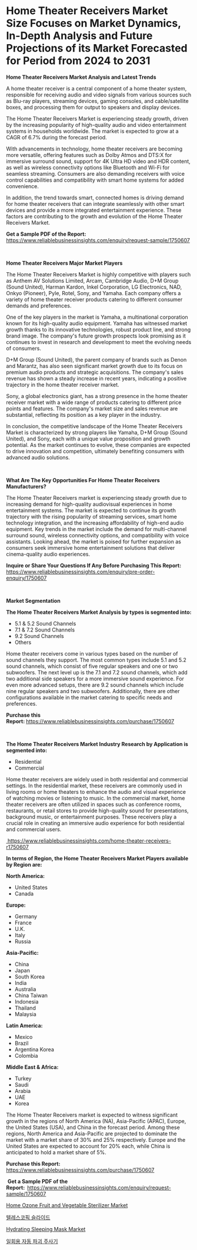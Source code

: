 <p><h1>Home Theater Receivers Market Size Focuses on Market Dynamics, In-Depth Analysis and Future Projections of its Market Forecasted for Period from 2024 to 2031</h1></p><p><strong>Home Theater Receivers Market Analysis and Latest Trends</strong></p>
<p><p>A home theater receiver is a central component of a home theater system, responsible for receiving audio and video signals from various sources such as Blu-ray players, streaming devices, gaming consoles, and cable/satellite boxes, and processing them for output to speakers and display devices.</p><p>The Home Theater Receivers Market is experiencing steady growth, driven by the increasing popularity of high-quality audio and video entertainment systems in households worldwide. The market is expected to grow at a CAGR of 6.7% during the forecast period.</p><p>With advancements in technology, home theater receivers are becoming more versatile, offering features such as Dolby Atmos and DTS:X for immersive surround sound, support for 4K Ultra HD video and HDR content, as well as wireless connectivity options like Bluetooth and Wi-Fi for seamless streaming. Consumers are also demanding receivers with voice control capabilities and compatibility with smart home systems for added convenience.</p><p>In addition, the trend towards smart, connected homes is driving demand for home theater receivers that can integrate seamlessly with other smart devices and provide a more integrated entertainment experience. These factors are contributing to the growth and evolution of the Home Theater Receivers Market.</p></p>
<p><strong>Get a Sample PDF of the Report:&nbsp;</strong> <a href="https://www.reliablebusinessinsights.com/enquiry/request-sample/1750607">https://www.reliablebusinessinsights.com/enquiry/request-sample/1750607</a></p>
<p>&nbsp;</p>
<p><strong>Home Theater Receivers Major Market Players</strong></p>
<p><p>The Home Theater Receivers Market is highly competitive with players such as Anthem AV Solutions Limited, Arcam, Cambridge Audio, D+M Group (Sound United), Harman Kardon, Inkel Corporation, LG Electronics, NAD, Onkyo (Pioneer), Pyle, Rotel, Sony, and Yamaha. Each company offers a variety of home theater receiver products catering to different consumer demands and preferences.</p><p>One of the key players in the market is Yamaha, a multinational corporation known for its high-quality audio equipment. Yamaha has witnessed market growth thanks to its innovative technologies, robust product line, and strong brand image. The company's future growth prospects look promising as it continues to invest in research and development to meet the evolving needs of consumers.</p><p>D+M Group (Sound United), the parent company of brands such as Denon and Marantz, has also seen significant market growth due to its focus on premium audio products and strategic acquisitions. The company's sales revenue has shown a steady increase in recent years, indicating a positive trajectory in the home theater receiver market.</p><p>Sony, a global electronics giant, has a strong presence in the home theater receiver market with a wide range of products catering to different price points and features. The company's market size and sales revenue are substantial, reflecting its position as a key player in the industry.</p><p>In conclusion, the competitive landscape of the Home Theater Receivers Market is characterized by strong players like Yamaha, D+M Group (Sound United), and Sony, each with a unique value proposition and growth potential. As the market continues to evolve, these companies are expected to drive innovation and competition, ultimately benefiting consumers with advanced audio solutions.</p></p>
<p>&nbsp;</p>
<p><strong>What Are The Key Opportunities For Home Theater Receivers Manufacturers?</strong></p>
<p><p>The Home Theater Receivers market is experiencing steady growth due to increasing demand for high-quality audiovisual experiences in home entertainment systems. The market is expected to continue its growth trajectory with the rising popularity of streaming services, smart home technology integration, and the increasing affordability of high-end audio equipment. Key trends in the market include the demand for multi-channel surround sound, wireless connectivity options, and compatibility with voice assistants. Looking ahead, the market is poised for further expansion as consumers seek immersive home entertainment solutions that deliver cinema-quality audio experiences.</p></p>
<p><strong>Inquire or Share Your Questions If Any Before Purchasing This Report:</strong> <a href="https://www.reliablebusinessinsights.com/enquiry/pre-order-enquiry/1750607">https://www.reliablebusinessinsights.com/enquiry/pre-order-enquiry/1750607</a></p>
<p>&nbsp;</p>
<p><strong>Market Segmentation</strong></p>
<p><strong>The Home Theater Receivers Market Analysis by types is segmented into:</strong></p>
<p><ul><li>5.1 & 5.2 Sound Channels</li><li>7.1 & 7.2 Sound Channels</li><li>9.2 Sound Channels</li><li>Others</li></ul></p>
<p><p>Home theater receivers come in various types based on the number of sound channels they support. The most common types include 5.1 and 5.2 sound channels, which consist of five regular speakers and one or two subwoofers. The next level up is the 7.1 and 7.2 sound channels, which add two additional side speakers for a more immersive sound experience. For even more advanced setups, there are 9.2 sound channels which include nine regular speakers and two subwoofers. Additionally, there are other configurations available in the market catering to specific needs and preferences.</p></p>
<p><strong>Purchase this Report:&nbsp;</strong><a href="https://www.reliablebusinessinsights.com/purchase/1750607">https://www.reliablebusinessinsights.com/purchase/1750607</a></p>
<p>&nbsp;</p>
<p><strong>The Home Theater Receivers Market Industry Research by Application is segmented into:</strong></p>
<p><ul><li>Residential</li><li>Commercial</li></ul></p>
<p><p>Home theater receivers are widely used in both residential and commercial settings. In the residential market, these receivers are commonly used in living rooms or home theaters to enhance the audio and visual experience of watching movies or listening to music. In the commercial market, home theater receivers are often utilized in spaces such as conference rooms, restaurants, or retail stores to provide high-quality sound for presentations, background music, or entertainment purposes. These receivers play a crucial role in creating an immersive audio experience for both residential and commercial users.</p></p>
<p><a href="https://www.reliablebusinessinsights.com/home-theater-receivers-r1750607">&nbsp;https://www.reliablebusinessinsights.com/home-theater-receivers-r1750607</a></p>
<p><strong>In terms of Region, the Home Theater Receivers Market Players available by Region are:</strong></p>
<p>
    <p> <strong> North America: </strong>
        <ul>
            <li>United States</li>
            <li>Canada</li>
        </ul>
        </p> 
    <p> <strong> Europe: </strong>
        <ul>
            <li>Germany</li>
            <li>France</li>
            <li>U.K.</li>
            <li>Italy</li>
            <li>Russia</li>
        </ul>
        </p> 
    <p> <strong> Asia-Pacific: </strong>
        <ul>
            <li>China</li>
            <li>Japan</li>
            <li>South Korea</li>
            <li>India</li>
            <li>Australia</li>
            <li>China Taiwan</li>
            <li>Indonesia</li>
            <li>Thailand</li>
            <li>Malaysia</li>
        </ul>
        </p> 
    <p> <strong> Latin America: </strong>
        <ul>
            <li>Mexico</li>
            <li>Brazil</li>
            <li>Argentina Korea</li>
            <li>Colombia</li>
        </ul>
        </p> 
    <p> <strong> Middle East & Africa: </strong>
        <ul>
            <li>Turkey</li>
            <li>Saudi</li>
            <li>Arabia</li>
            <li>UAE</li>
            <li>Korea</li>
        </ul>
    </p>
    </p>
<p><p>The Home Theater Receivers market is expected to witness significant growth in the regions of North America (NA), Asia-Pacific (APAC), Europe, the United States (USA), and China in the forecast period. Among these regions, North America and Asia-Pacific are projected to dominate the market with a market share of 30% and 25% respectively. Europe and the United States are expected to account for 20% each, while China is anticipated to hold a market share of 5%.</p></p>
<p><strong>Purchase this Report: </strong><a href="https://www.reliablebusinessinsights.com/purchase/1750607">https://www.reliablebusinessinsights.com/purchase/1750607</a></p>
<p>&nbsp;<strong>Get a Sample PDF of the Report:&nbsp;&nbsp;</strong><a href="https://www.reliablebusinessinsights.com/enquiry/request-sample/1750607">https://www.reliablebusinessinsights.com/enquiry/request-sample/1750607</a></p>
<p><strong></strong></p>
<p><p><a href="https://github.com/castoriffic/Market-Research-Report-List-5/blob/main/home-ozone-fruit-and-vegetable-sterilizer-market.md">Home Ozone Fruit and Vegetable Sterilizer Market</a></p><p><a href="https://github.com/bossladyaries0/Market-Research-Report-List-1/blob/main/3213640155399.md">텔레스코픽 슬라이드</a></p><p><a href="https://github.com/yoshih12/Market-Research-Report-List-3/blob/main/hydrating-sleeping-mask-market.md">Hydrating Sleeping Mask Market</a></p><p><a href="https://medium.com/@sophieinleeds/%EA%B8%80%EB%A1%9C%EB%B2%8C-%EC%9D%BC%ED%9A%8C%EC%9A%A9-%EC%9E%90%EA%B0%80%ED%8C%8C%EA%B4%B4-%EC%A3%BC%EC%82%AC%EA%B8%B0-%EC%8B%9C%EC%9E%A5%EC%9D%98-%EB%B2%94%EC%9C%84%EC%99%80-%EA%B7%B8-%EB%B9%A0%EB%A5%B4%EA%B2%8C-%EC%84%B1%EC%9E%A5%ED%95%98%EB%8A%94-13-cagr%EC%97%90-%EB%8C%80%ED%95%9C-%EC%8B%AC%EC%B8%B5%EC%A0%81-%EB%B6%84%EC%84%9D%EC%9D%B4-2024%EB%85%84%EB%B6%80%ED%84%B0-2031%EB%85%84%EA%B9%8C%EC%A7%80-%EC%98%88%EC%B8%A1%EB%90%A9%EB%8B%88%EB%8B%A4-e869ed2c8823">일회용 자동 파괴 주사기</a></p></p>